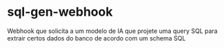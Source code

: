 # sql-gen-webhook
Webhook que solicita a um modelo de IA que projete uma query SQL para extrair certos dados do banco de acordo com um schema SQL
